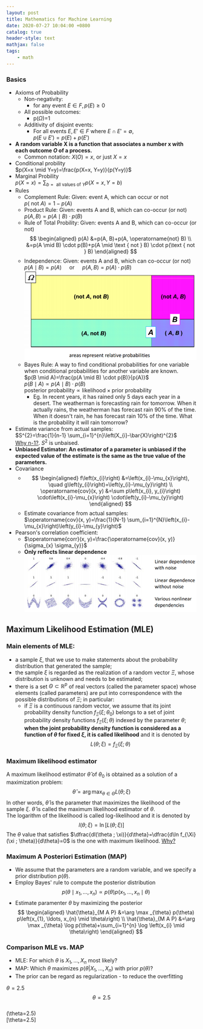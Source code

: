 ```yaml
---
layout: post
title: Mathematics for Machine Learning
date: 2020-07-27 10:04:00 +0800
catalog: true
header-style: text
mathjax: false
tags:
    - math
---
```


### Basics
* Axioms of Probability
  * Non-negativity:
    * for any event $E \in F, p(E) \geq 0$
  * All possible outcomes:
    * p($\Omega$)=1
  * Additivity of disjoint events:
    * For all events $E, E' \in F$ where $E \cap E' = \emptyset$,  
  $p(E \cup E') = p(E)+p(E')$  
* **A random variable X is a function that associates a number x with each outcome $O$ of a process.**
  * Common notation: $X(O)=x$, or just $X=x$
* Conditional probility  
  $p(X=x \mid Y=y)=\frac{p(X=x, Y=y)}{p(Y=y)}$
* Marginal Probility  
  $p(X=x)=\sum_{b=\text { all values of } Y} p(X=x, Y=b)$
* Rules
  * Complement Rule: Given: event A, which can occur or not  
  $p(\text { not } A)=1-p(A)$
  * Product Rule: Given: events A and B, which can co-occur (or not)  
  $p(A, B)=p(A \mid B) \cdot p(B)$
  * Rule of Total Probility: Given: events A and B, which can co-occur (or not)  
  $$
    \begin{aligned}
    p(A) &=p(A, B)+p(A, \operatorname{not} B) \\
    &=p(A \mid B) \cdot p(B)+p(A \mid \text { not } B) \cdot p(\text { not } B)
    \end{aligned}
  $$
  * Independence: Given: events A and B, which can co-occur (or not)  
  $p(A \mid B)=p(A) \quad \text { or } \quad p(A, B)=p(A) \cdot p(B)$
  ![img](/assets/images/prob-independence.png)
  * Bayes Rule: A way to find conditional probabilities for one variable when conditional probabilities for another variable are known.  
  $p(B \mid A)=\frac{p(A \mid B) \cdot p(B)}{p(A)}$  
  $p(B \mid A) \propto p(A \mid B) \cdot p(B)$  
  $\text{posterior probability} \propto \text{likelihood} \times \text{prior probability}$
    * Eg. In recent years, it has rained only 5 days each year in a desert. The weatherman is forecasting rain for tomorrow. When it actually rains, the weatherman has forecast rain 90% of the time. When it doesn't rain, he has forecast rain 10% of the time. What is the probability it will rain tomorrow?
* Estimate variance from actual samples:  
  $S^{2}=\frac{1}{n-1} \sum_{i=1}^{n}\left(X_{i}-\bar{X}\right)^{2}$  
  [Why n-1?](https://www.zhihu.com/question/20099757). $S^2$ is unbaised.
* **Unbiased Estimator: An estimator of a parameter is unbiased if the expected value of the estimate is the same as the true value of the parameters.**
* Covariance  
  * $$
        \begin{aligned}
        f\left(x_{i}\right) &=\left(x_{i}-\mu_{x}\right), \quad g\left(y_{i}\right)=\left(y_{i}-\mu_{y}\right) \\
        \operatorname{cov}(x, y) &=\sum p\left(x_{i}, y_{i}\right) \cdot\left(x_{i}-\mu_{x}\right) \cdot\left(y_{i}-\mu_{y}\right)
        \end{aligned}
    $$
  * Estimate covariance from actual samples:  
  $\operatorname{cov}(x, y)=\frac{1}{N-1} \sum_{i=1}^{N}\left(x_{i}-\mu_{x}\right)\left(y_{i}-\mu_{y}\right)$
* Pearson's correlation coefficient:  
  * $\operatorname{corr}(x, y)=\frac{\operatorname{cov}(x, y)}{\sigma_{x} \sigma_{y}}$
  * **Only reflects linear dependence**  
  ![img](/assets/images/corr.png)

## Maximum Likelihood Estimation (MLE)
### Main elements of MLE:  
* a sample $\xi$, that we use to make statements about the probability distribution that generated the sample;
* the sample $\xi$ is regarded as the realization of a random vector $\Xi$, whose distribution is unknown and needs to be estimated;
* there is a set $\Theta \subset \mathbb{R}^{p}$ of real vectors (called the parameter space) whose elements (called parameters) are put into correspondence with the possible distributions of $\Xi$; in particular:
  * if $\Xi$ is a continuous random vector, we assume that its joint probability density function $f_\Xi(\xi;\theta_0)$ belongs to a set of joint probability density functions $f_\Xi(\xi;\theta)$ indexed by the parameter $\theta$; **when the joint probability density function is considered as a function of $\theta$ for fixed $\xi$, it is called likelihood** and it is denoted by  
  $$L(\theta ; \xi)=f_{\Xi}(\xi ; \theta)$$

### Maximum likelihood estimator
A maximum likelihood estimator $\widehat{\theta}$ of $\theta_{0}$ is obtained as a solution of a maximization problem:  
$$\widehat{\theta}=\arg \max _{\theta \in \Theta} L(\theta ; \xi)$$
In other words, $\widehat{\theta}$ is the parameter that maximizes the likelihood of the sample $\xi$. $\widehat{\theta}$ is called the maximum likelihood estimator of $\theta$.  
The logarithm of the likelihood is called log-likelihood and it is denoted by  
$$l(\theta ; \xi)=\ln [L(\theta ; \xi)]$$
The $\theta$ value that satisfies $\dfrac{dl(\theta ; \xi)}{d\theta}=\dfrac{d\ln f_{\Xi}(\xi ; \theta)}{d\theta}=0$ is the one with maximum likelihood. [Why?](https://www.zhihu.com/question/263423642)
<!-- **Information in equality**  [proof](https://www.statlect.com/fundamentals-of-statistics/maximum-likelihood)
$$\mathrm{E}\left[l\left(\theta_{0} ; \Xi_{n}\right)\right]>\mathrm{E}\left[l\left(\theta ; \Xi_{n}\right)\right], \forall \theta \neq \theta_{0}$$ -->

### Maximum A Posteriori Estimation (MAP)
* We assume that the parameters are a random variable, and we specify a prior distribution $p(θ)$.
* Employ Bayes' rule to compute the posterior distribution
  $$p\left(\theta \mid x_{1}, \ldots, x_{n}\right) \propto p(\theta) p\left(x_{1}, \ldots, x_{n} \mid \theta\right)$$
* Estimate paramenter $\theta$ by maximizing the posterior
  $$
  \begin{aligned}
  \hat{\theta}_{M A P} &=\arg \max _{\theta} p(\theta) p\left(x_{1}, \ldots, x_{n} \mid \theta\right) \\
  \hat{\theta}_{M A P} &=\arg \max _{\theta} \log p(\theta)+\sum_{i=1}^{n} \log \left(x_{i} \mid \theta\right)
  \end{aligned}
  $$

### Comparison MLE vs. MAP
* MLE: For which $\theta$ is $X_1, . . . , X_n$ most likely?
* MAP: Which $\theta$ maximizes $p(\theta|X_1, . . . ,X_n)$ with prior $p(\theta)$?
* The prior can be regard as regularization - to reduce the overfitting

$\theta=2.5$  
$$\theta=2.5$$  
\(\theta=2.5\)  
\[\theta=2.5\]
